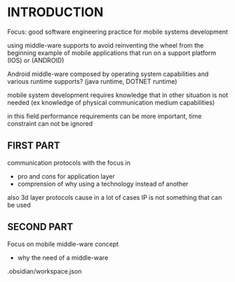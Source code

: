 # INTRODUCTION

Focus:  good software engineering practice for  mobile systems development

using middle-ware supports to avoid reinventing the wheel from the beginning example of mobile applications that run on a support platform (IOS) or (ANDROID)

Android middle-ware composed by operating system capabilities and various runtime supports? (java runtime, DOTNET runtime)

mobile system development requires knowledge that in other situation is not needed (ex knowledge of physical communication medium capabilities) 

in this field performance requirements can be more important, time constraint can not be ignored

## FIRST PART

communication protocols with the focus in 

- pro and cons for application layer
- comprension of why using a technology instead of another

also 3d layer protocols cause in a lot of cases IP is not something that can be used

## SECOND PART

Focus on mobile middle-ware concept

- why the need of a middle-ware

.obsidian/workspace.json
